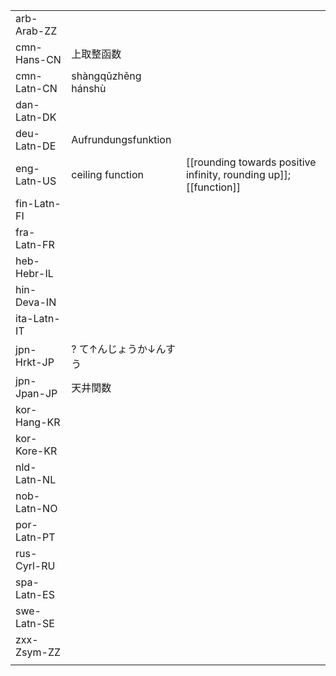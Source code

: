 | | | |
|-|-|-|
| arb-Arab-ZZ |  |  |
| cmn-Hans-CN | 上取整函数 |  |
| cmn-Latn-CN | shàngqǔzhěng hánshù |  |
| dan-Latn-DK |  |  |
| deu-Latn-DE | Aufrundungsfunktion |  |
| eng-Latn-US | ceiling function | [[rounding towards positive infinity, rounding up]]; [[function]] |
| fin-Latn-FI |  |  |
| fra-Latn-FR |  |  |
| heb-Hebr-IL |  |  |
| hin-Deva-IN |  |  |
| ita-Latn-IT |  |  |
| jpn-Hrkt-JP | ? て↑んじょうか↓んすう |  |
| jpn-Jpan-JP | 天井関数 |  |
| kor-Hang-KR |  |  |
| kor-Kore-KR |  |  |
| nld-Latn-NL |  |  |
| nob-Latn-NO |  |  |
| por-Latn-PT |  |  |
| rus-Cyrl-RU |  |  |
| spa-Latn-ES |  |  |
| swe-Latn-SE |  |  |
| zxx-Zsym-ZZ |  |  |
|  |  |  |
